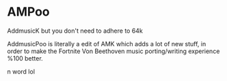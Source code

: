 # AMPoo
AddmusicK but you don't need to adhere to 64k


AddmusicPoo is literally a edit of AMK which adds a lot of new stuff, in order to make the Fortnite Von Beethoven music porting/writing experience %100 better.

n word lol
